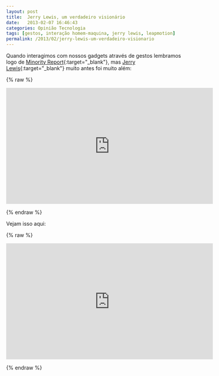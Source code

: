 ```yaml
---
layout: post
title:  Jerry Lewis, um verdadeiro visionário
date:   2013-02-07 16:46:43
categories: Opinião Tecnologia
tags: [gestos, interação homem-maquina, jerry lewis, leapmotion]
permalink: /2013/02/jerry-lewis-um-verdadeiro-visionario
---
```


Quando interagimos com nossos gadgets através de gestos lembramos logo de [Minority Report][minority]{:target="_blank"}, mas [Jerry Lewis][jerry-lewis]{:target="_blank"} muito antes foi muito além:

{% raw %}

<iframe width="560" height="315" src="https://www.youtube.com/embed/hzB53YL78rE" frameborder="0" allowfullscreen></iframe>

{% endraw %}

Vejam isso aqui:

{% raw %}

<iframe width="560" height="315" src="https://www.youtube.com/embed/_d6KuiuteIA" frameborder="0" allowfullscreen></iframe>

{% endraw %}

[minority]: http://www.imdb.com/title/tt0181689/
[jerry-lewis]: http://www.imdb.com/name/nm0001471
